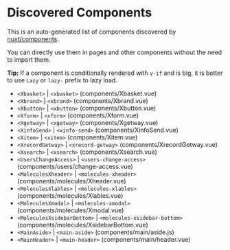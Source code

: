 # Discovered Components

This is an auto-generated list of components discovered by [nuxt/components](https://github.com/nuxt/components).

You can directly use them in pages and other components without the need to import them.

**Tip:** If a component is conditionally rendered with `v-if` and is big, it is better to use `Lazy` or `lazy-` prefix to lazy load.

- `<Xbasket>` | `<xbasket>` (components/Xbasket.vue)
- `<Xbrand>` | `<xbrand>` (components/Xbrand.vue)
- `<Xbutton>` | `<xbutton>` (components/Xbutton.vue)
- `<Xform>` | `<xform>` (components/Xform.vue)
- `<Xgetway>` | `<xgetway>` (components/Xgetway.vue)
- `<XinfoSend>` | `<xinfo-send>` (components/XinfoSend.vue)
- `<Xitem>` | `<xitem>` (components/Xitem.vue)
- `<XrecordGetway>` | `<xrecord-getway>` (components/XrecordGetway.vue)
- `<Xsearch>` | `<xsearch>` (components/Xsearch.vue)
- `<UsersChangeAccess>` | `<users-change-access>` (components/users/change-access.vue)
- `<MoleculesXheader>` | `<molecules-xheader>` (components/molecules/Xheader.vue)
- `<MoleculesXlables>` | `<molecules-xlables>` (components/molecules/Xlables.vue)
- `<MoleculesXmodal>` | `<molecules-xmodal>` (components/molecules/Xmodal.vue)
- `<MoleculesXsidebarBottom>` | `<molecules-xsidebar-bottom>` (components/molecules/XsidebarBottom.vue)
- `<MainAside>` | `<main-aside>` (components/main/aside.js)
- `<MainHeader>` | `<main-header>` (components/main/header.vue)
